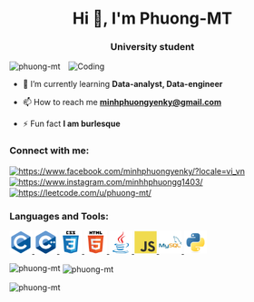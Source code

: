 
<h1 align="center">Hi 👋, I'm Phuong-MT</h1>
<h3 align="center">University student</h3>
<img align="right" alt="Coding" width="400" src="https://i.pinimg.com/originals/81/17/8b/81178b47a8598f0c81c4799f2cdd4057.gif">
<p align="left"> <img src="https://komarev.com/ghpvc/?username=phuong-mt&label=Profile%20views&color=0e75b6&style=flat" alt="phuong-mt" /> </p>

- 🌱 I’m currently learning **Data-analyst, Data-engineer**

- 📫 How to reach me **minhphuongyenky@gmail.com**

- ⚡ Fun fact **I am burlesque**

<h3 align="left">Connect with me:</h3>
<p align="left">
<a href="https://fb.com/https://www.facebook.com/minhphuongyenky/?locale=vi_vn" target="blank"><img align="center" src="https://raw.githubusercontent.com/rahuldkjain/github-profile-readme-generator/master/src/images/icons/Social/facebook.svg" alt="https://www.facebook.com/minhphuongyenky/?locale=vi_vn" height="30" width="40" /></a>
<a href="https://instagram.com/https://www.instagram.com/minhhphuongg1403/" target="blank"><img align="center" src="https://raw.githubusercontent.com/rahuldkjain/github-profile-readme-generator/master/src/images/icons/Social/instagram.svg" alt="https://www.instagram.com/minhhphuongg1403/" height="30" width="40" /></a>
<a href="https://www.leetcode.com/https://leetcode.com/u/phuong-mt/" target="blank"><img align="center" src="https://raw.githubusercontent.com/rahuldkjain/github-profile-readme-generator/master/src/images/icons/Social/leet-code.svg" alt="https://leetcode.com/u/phuong-mt/" height="30" width="40" /></a>
</p>

<h3 align="left">Languages and Tools:</h3>
<p align="left"> <a href="https://www.cprogramming.com/" target="_blank" rel="noreferrer"> <img src="https://raw.githubusercontent.com/devicons/devicon/master/icons/c/c-original.svg" alt="c" width="40" height="40"/> </a> <a href="https://www.w3schools.com/cpp/" target="_blank" rel="noreferrer"> <img src="https://raw.githubusercontent.com/devicons/devicon/master/icons/cplusplus/cplusplus-original.svg" alt="cplusplus" width="40" height="40"/> </a> <a href="https://www.w3schools.com/css/" target="_blank" rel="noreferrer"> <img src="https://raw.githubusercontent.com/devicons/devicon/master/icons/css3/css3-original-wordmark.svg" alt="css3" width="40" height="40"/> </a> <a href="https://www.w3.org/html/" target="_blank" rel="noreferrer"> <img src="https://raw.githubusercontent.com/devicons/devicon/master/icons/html5/html5-original-wordmark.svg" alt="html5" width="40" height="40"/> </a> <a href="https://www.java.com" target="_blank" rel="noreferrer"> <img src="https://raw.githubusercontent.com/devicons/devicon/master/icons/java/java-original.svg" alt="java" width="40" height="40"/> </a> <a href="https://developer.mozilla.org/en-US/docs/Web/JavaScript" target="_blank" rel="noreferrer"> <img src="https://raw.githubusercontent.com/devicons/devicon/master/icons/javascript/javascript-original.svg" alt="javascript" width="40" height="40"/> </a> <a href="https://www.mysql.com/" target="_blank" rel="noreferrer"> <img src="https://raw.githubusercontent.com/devicons/devicon/master/icons/mysql/mysql-original-wordmark.svg" alt="mysql" width="40" height="40"/> </a> <a href="https://www.python.org" target="_blank" rel="noreferrer"> <img src="https://raw.githubusercontent.com/devicons/devicon/master/icons/python/python-original.svg" alt="python" width="40" height="40"/> </a> </p>

<p><img align="left" src="https://github-readme-stats.vercel.app/api/top-langs?username=phuong-mt&show_icons=true&locale=en&layout=compact" alt="phuong-mt" /></p>

<p>&nbsp;<img align="center" src="https://github-readme-stats.vercel.app/api?username=phuong-mt&show_icons=true&locale=en" alt="phuong-mt" /></p>

<p><img align="center" src="https://github-readme-streak-stats.herokuapp.com/?user=phuong-mt&" alt="phuong-mt" /></p>
